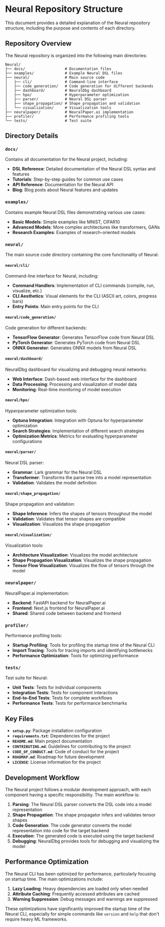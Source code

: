# Neural Repository Structure

This document provides a detailed explanation of the Neural repository structure, including the purpose and contents of each directory.

## Repository Overview

The Neural repository is organized into the following main directories:

```
Neural/
├── docs/                  # Documentation files
├── examples/              # Example Neural DSL files
├── neural/                # Main source code
│   ├── cli/               # Command-line interface
│   ├── code_generation/   # Code generation for different backends
│   ├── dashboard/         # NeuralDbg dashboard
│   ├── hpo/               # Hyperparameter optimization
│   ├── parser/            # Neural DSL parser
│   ├── shape_propagation/ # Shape propagation and validation
│   └── visualization/     # Visualization tools
├── neuralpaper/           # NeuralPaper.ai implementation
├── profiler/              # Performance profiling tools
└── tests/                 # Test suite
```

## Directory Details

### `docs/`

Contains all documentation for the Neural project, including:

- **DSL Reference**: Detailed documentation of the Neural DSL syntax and features
- **Tutorials**: Step-by-step guides for common use cases
- **API Reference**: Documentation for the Neural API
- **Blog**: Blog posts about Neural features and updates

### `examples/`

Contains example Neural DSL files demonstrating various use cases:

- **Basic Models**: Simple examples like MNIST, CIFAR10
- **Advanced Models**: More complex architectures like transformers, GANs
- **Research Examples**: Examples of research-oriented models

### `neural/`

The main source code directory containing the core functionality of Neural:

#### `neural/cli/`

Command-line interface for Neural, including:

- **Command Handlers**: Implementation of CLI commands (compile, run, visualize, etc.)
- **CLI Aesthetics**: Visual elements for the CLI (ASCII art, colors, progress bars)
- **Entry Points**: Main entry points for the CLI

#### `neural/code_generation/`

Code generation for different backends:

- **TensorFlow Generator**: Generates TensorFlow code from Neural DSL
- **PyTorch Generator**: Generates PyTorch code from Neural DSL
- **ONNX Generator**: Generates ONNX models from Neural DSL

#### `neural/dashboard/`

NeuralDbg dashboard for visualizing and debugging neural networks:

- **Web Interface**: Dash-based web interface for the dashboard
- **Data Processing**: Processing and visualization of model data
- **Monitoring**: Real-time monitoring of model execution

#### `neural/hpo/`

Hyperparameter optimization tools:

- **Optuna Integration**: Integration with Optuna for hyperparameter optimization
- **Search Strategies**: Implementation of different search strategies
- **Optimization Metrics**: Metrics for evaluating hyperparameter configurations

#### `neural/parser/`

Neural DSL parser:

- **Grammar**: Lark grammar for the Neural DSL
- **Transformer**: Transforms the parse tree into a model representation
- **Validation**: Validates the model definition

#### `neural/shape_propagation/`

Shape propagation and validation:

- **Shape Inference**: Infers the shapes of tensors throughout the model
- **Validation**: Validates that tensor shapes are compatible
- **Visualization**: Visualizes the shape propagation

#### `neural/visualization/`

Visualization tools:

- **Architecture Visualization**: Visualizes the model architecture
- **Shape Propagation Visualization**: Visualizes the shape propagation
- **Tensor Flow Visualization**: Visualizes the flow of tensors through the model

### `neuralpaper/`

NeuralPaper.ai implementation:

- **Backend**: FastAPI backend for NeuralPaper.ai
- **Frontend**: Next.js frontend for NeuralPaper.ai
- **Shared**: Shared code between backend and frontend

### `profiler/`

Performance profiling tools:

- **Startup Profiling**: Tools for profiling the startup time of the Neural CLI
- **Import Tracing**: Tools for tracing imports and identifying bottlenecks
- **Performance Optimization**: Tools for optimizing performance

### `tests/`

Test suite for Neural:

- **Unit Tests**: Tests for individual components
- **Integration Tests**: Tests for component interactions
- **End-to-End Tests**: Tests for complete workflows
- **Performance Tests**: Tests for performance benchmarks

## Key Files

- **`setup.py`**: Package installation configuration
- **`requirements.txt`**: Dependencies for the project
- **`README.md`**: Main project documentation
- **`CONTRIBUTING.md`**: Guidelines for contributing to the project
- **`CODE_OF_CONDUCT.md`**: Code of conduct for the project
- **`ROADMAP.md`**: Roadmap for future development
- **`LICENSE`**: License information for the project

## Development Workflow

The Neural project follows a modular development approach, with each component having a specific responsibility. The main workflow is:

1. **Parsing**: The Neural DSL parser converts the DSL code into a model representation
2. **Shape Propagation**: The shape propagator infers and validates tensor shapes
3. **Code Generation**: The code generator converts the model representation into code for the target backend
4. **Execution**: The generated code is executed using the target backend
5. **Debugging**: NeuralDbg provides tools for debugging and visualizing the model

## Performance Optimization

The Neural CLI has been optimized for performance, particularly focusing on startup time. The main optimizations include:

1. **Lazy Loading**: Heavy dependencies are loaded only when needed
2. **Attribute Caching**: Frequently accessed attributes are cached
3. **Warning Suppression**: Debug messages and warnings are suppressed

These optimizations have significantly improved the startup time of the Neural CLI, especially for simple commands like `version` and `help` that don't require heavy ML frameworks.

